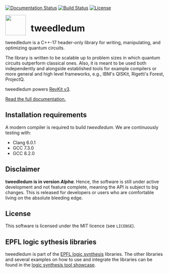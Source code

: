 [![Documentation Status](https://readthedocs.org/projects/tweedledum/badge/?version=latest)](https://tweedledum.readthedocs.io/en/latest/?badge=latest)
[![Build Status](https://travis-ci.org/boschmitt/tweedledum.svg?branch=master)](https://travis-ci.org/boschmitt/tweedledum)
[![License](https://img.shields.io/badge/license-MIT-000000.svg)](https://opensource.org/licenses/MIT)

<img src="https://cdn.rawgit.com/boschmitt/tweedledum/master/tweedledum.svg" width="64" height="64" align="left" style="margin-right: 12pt"/>

# tweedledum
tweedledum is a C++-17 header-only library for writing, manipulating, and optimizing quantum circuits.

The library is written to be scalable up to problem sizes in which quantum circuits outperform classical
ones. Also, it is meant to be used both independently and alongside established tools for example
compilers or more general and high level frameworks, e.g., IBM's QISKit, Rigetti's Forest, ProjectQ.

tweedledum powers [RevKit v3](https://github.com/msoeken/cirkit/).

[Read the full documentation.](http://tweedledum.readthedocs.io/en/latest/?badge=latest)
## Installation requirements

A modern compiler is required to build *tweedledum*. We are continuously
testing with:
  * Clang 6.0.1
  * GCC 7.3.0
  * GCC 8.2.0

## Disclaimer

**tweedledum is in version *Alpha***. Hence, the software is still under active
development and not feature complete, meaning the API is subject to big changes.
This is released for developers or users who are comfortable living on the absolute
bleeding edge.

## License

This software is licensed under the MIT licence (see `LICENSE`).

## EPFL logic sythesis libraries

tweedledum is part of the [EPFL logic synthesis](https://lsi.epfl.ch/page-138455-en.html) libraries.  The other libraries and several examples on how to use and integrate the libraries can be found in the [logic synthesis tool showcase](https://github.com/lsils/lstools-showcase).
